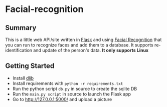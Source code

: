 # Facial-recognition
## **Summary** 
This is a little web API/site written in [Flask](https://flask.palletsprojects.com/en/2.0.x/) and using [Facial Recognition](https://github.com/ageitgey/face_recognition) that you can run to recognize faces and add them to a database. It supports re-identification and update of the person's data. **It only supports Linux**

## **Getting Started**
- Install [dlib](https://gist.github.com/ageitgey/629d75c1baac34dfa5ca2a1928a7aeaf)
- Install requirements with ```python -r requirements.txt```
- Run the python script ```db.py``` in source to create the sqlite DB
- Run the ```main.py script``` in source to launch the Flask app
- Go to http://127.0.0.1:5000/ and upload a picture
